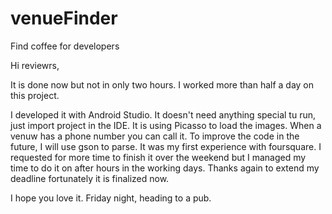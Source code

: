 # venueFinder
Find coffee for developers

Hi reviewrs,

It is done now but not in only two hours. I worked more than half a day on this project.

I developed it with Android Studio.
It doesn't need anything special tu run, just import project in the IDE.
It is using Picasso to load the images. When a venuw has a phone number you can call it. 
To improve the code in the future, I will use gson to parse. It was my first experience with foursquare.
I requested for more time to finish it over the weekend but I managed my time to do it on after hours in the working days.
Thanks again to extend my deadline fortunately it is finalized now.

I hope you love it.
Friday night, heading to a pub.

